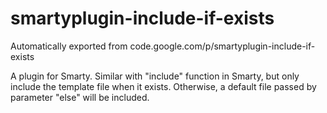 # smartyplugin-include-if-exists
Automatically exported from code.google.com/p/smartyplugin-include-if-exists

A plugin for Smarty. Similar with "include" function in Smarty, but only include the template file when it exists. Otherwise, a default file passed by parameter "else" will be included.
